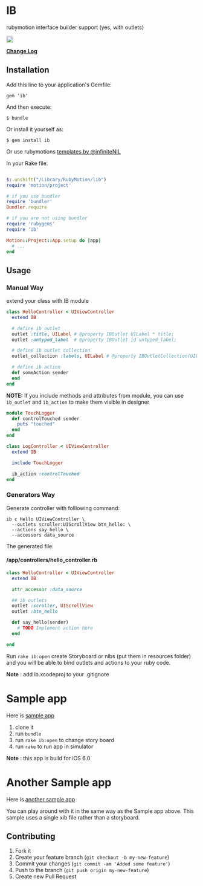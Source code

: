 # IB

rubymotion interface builder support (yes, with outlets)

<a href='http://spellhub.com/projects/project/7'><img src="http://spellhub.com/projects/status/7" height="18"></a>

[**Change Log**](https://github.com/yury/ib/wiki/Change-Log)

## Installation

Add this line to your application's Gemfile:

    gem 'ib'

And then execute:

    $ bundle

Or install it yourself as:

    $ gem install ib

Or use rubymotions [templates by @infiniteNIL](https://github.com/infiniteNIL/RubyMotionTemplates)

In your Rake file:

```ruby

$:.unshift("/Library/RubyMotion/lib")
require 'motion/project'

# if you use bundler
require 'bundler'
Bundler.require

# if you are not using bundler
require 'rubygems'
require 'ib'

Motion::Project::App.setup do |app|
  # ...
end

```

## Usage

### Manual Way

extend your class with IB module

```ruby
class HelloController < UIViewController
  extend IB

  # define ib outlet
  outlet :title, UILabel # @property IBOutlet UILabel * title;
  outlet :untyped_label  # @property IBOutlet id untyped_label;

  # define ib outlet collection
  outlet_collection :labels, UILabel # @property IBOutletCollection(UILabel) NSArray * labels;

  # define ib action
  def someAction sender
  end
end
```

**NOTE:** If you include methods and attributes from module, you can use `ib_outlet` and `ib_action` to make them visible in designer

```ruby
module TouchLogger
  def controlTouched sender
    puts "touched"
  end
end

class LogController < UIViewController
  extend IB

  include TouchLogger

  ib_action :controlTouched
end
```

### Generators Way
Generate controller with folllowing command:

```
ib c Hello UIViewController \
  --outlets scroller:UIScrollView btn_hello: \
  --actions say_hello \
  --accessors data_source
```

The generated file:

#### /app/controllers/hello_controller.rb
```ruby
class HelloController < UIViewController
  extend IB

  attr_accessor :data_source

  ## ib outlets
  outlet :scroller, UIScrollView
  outlet :btn_hello

  def say_hello(sender)
    # TODO Implement action here
  end

end
```

Run `rake ib:open` create Storyboard or nibs (put them in resources folder) and you will be able to bind outlets and actions to your ruby code.

**Note** : add ib.xcodeproj to your .gitignore

# Sample app

Here is [sample app](https://github.com/yury/ibsample)

1. clone it
2. run `bundle`
3. run `rake ib:open` to change story board
4. run `rake` to run app in simulator

**Note** : this app is build for iOS 6.0

# Another Sample app

Here is [another sample app](https://github.com/hqmq/whereami)

You can play around with it in the same way as the Sample app above. This sample uses a single xib file rather than a storyboard.

## Contributing

1. Fork it
2. Create your feature branch (`git checkout -b my-new-feature`)
3. Commit your changes (`git commit -am 'Added some feature'`)
4. Push to the branch (`git push origin my-new-feature`)
5. Create new Pull Request

